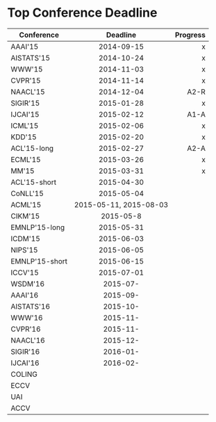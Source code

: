 Top Conference Deadline
=====
| Conference        | Deadline           | Progress  |
| ------------- |:-------------:| -----:|
|AAAI'15 | 2014-09-15 | x |
|AISTATS'15 | 2014-10-24 | x |
|WWW'15 | 2014-11-03 | x |
|CVPR'15 | 2014-11-14 | x |
|NAACL'15 | 2014-12-04 | A2-R|
|SIGIR'15 | 2015-01-28|x|
|IJCAI'15 | 2015-02-12|A1-A|
|ICML'15 | 2015-02-06|x|
|KDD'15 | 2015-02-20|x|
|ACL'15-long | 2015-02-27|A2-A|
|ECML'15 | 2015-03-26|x|
|MM'15 | 2015-03-31|x|
|ACL'15-short | 2015-04-30||
|CoNLL'15| 2015-05-04||
|ACML'15 | 2015-05-11, 2015-08-03||
|CIKM'15 | 2015-05-8||
|EMNLP'15-long | 2015-05-31 ||
|ICDM'15| 2015-06-03||
|NIPS'15| 2015-06-05 ||
|EMNLP'15-short | 2015-06-15 ||
|ICCV'15 | 2015-07-01 ||
|WSDM'16 | 2015-07- ||
|AAAI'16 | 2015-09- ||
|AISTATS'16 | 2015-10- ||
|WWW'16 | 2015-11- ||
|CVPR'16 | 2015-11- ||
|NAACL'16 | 2015-12- ||
|SIGIR'16 | 2016-01-||
|IJCAI'16 | 2016-02-||
|COLING|||
|ECCV|||
|UAI|||
|ACCV|||


